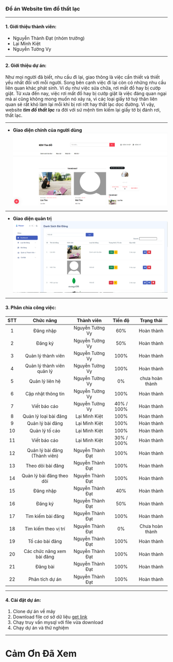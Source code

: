 ### Đồ án Website tìm đồ thất lạc
---
#### 1.  Giới thiệu thành viên:
- Nguyễn Thành Đạt (nhóm trưởng)
- Lại Minh Kiệt
- Nguyễn Tường Vy
---
#### 2. Giới thiệu dự án:
 Như mọi người đã biết, nhu cầu đi lại, giao thông là việc cần thiết và thiết yếu nhất đối với mỗi người. Song bên cạnh việc đi lại còn có những nhu cầu liên quan khác phát sinh. Ví dụ như việc sửa chữa, rơi mất đồ hay bị cướp giật. Từ xưa đến nay, việc rơi mất đồ hay bị cướp giật là việc đáng quan ngại mà ai cũng không mong muốn nó xảy ra, vì các loại giấy tờ tuỳ thân liên quan sẽ rất khó làm lại mỗi khi bị rơi rớt hay thất lạc dọc đường. Vì vậy, website ***tìm đồ thất lạc*** ra đời với sứ mệnh tìm kiếm lại giấy tờ bị đánh rơi, thất lạc.

---
- **Giao diện chính của người dùng**
![example](bg.png)
---
- **Giao diện quản trị**
![example](admin.png)
---
#### 3. Phân chia công việc:
| STT   | Chức năng | Thành viên | Tiến độ | Trạng thái |
| :---: | :-------: | :--------: | :-----: | :--------: |
| 1 | Đăng nhập | Nguyễn Tường Vy | 60% | Hoàn thành |
| 2 | Đăng ký | Nguyễn Tường Vy | 50% | Hoàn thành |
| 3 | Quản lý thành viên | Nguyễn Tường Vy | 100% | Hoàn thành |
| 4 | Quản lý thành viên quản lý | Nguyễn Tường Vy | 100% | Hoàn thành |
| 5 | Quản lý liên hệ | Nguyễn Tường Vy | 0% | chưa hoàn thành |
| 6 | Cập nhật thông tin | Nguyễn Tường Vy | 100% | Hoàn thành |
| 7 | Viết báo cáo | Nguyễn Tường Vy | 40% / 100% | Hoàn thành |
| 8 | Quản lý loại bài đăng | Lại Minh Kiệt | 100%| Hoàn thành |
| 9 | Quản lý bài đăng | Lại Minh Kiệt | 100%| Hoàn thành |
| 10 | Quản lý tố cáo | Lại Minh Kiệt | 100%| Hoàn thành |
| 11 | Viết báo cáo | Lại Minh Kiệt | 30% / 100% | Hoàn thành |
| 12 | Quản lý bài đăng (Thành viên) | Nguyễn Thành Đạt | 100% | Hoàn thành |
| 13 | Theo dõi bài đăng | Nguyễn Thành Đạt | 100% | Hoàn thành |
| 14 | Quản lý bài đăng theo dõi | Nguyễn Thành Đạt | 100% | Hoàn thành |
| 15 | Đăng nhập | Nguyễn Thành Đạt | 40% | Hoàn thành |
| 16 | Đăng ký | Nguyễn Thành Đạt | 50% | Hoàn thành |
| 17 | Tìm kiếm bài đăng | Nguyễn Thành Đạt | 100% | Hoàn thành |
| 18 | Tìm kiếm theo vị trí | Nguyễn Thành Đạt | 0% | Chưa hoàn thành |
| 19 | Tố cáo bài đăng | Nguyễn Thành Đạt | 100% | Hoàn thành |
| 20 | Các chức năng xem bài đăng | Nguyễn Thành Đạt | 100% | Hoàn thành |
| 21 | Đăng bài | Nguyễn Thành Đạt | 100% | Hoàn thành |
| 22 | Phân tích dự án | Nguyễn Thành Đạt | 100% | Hoàn thành |
---
#### 4. Cài đặt dự án:
1. Clone dự án về máy 
2. Download file cơ sở dữ liệu [get link](https://drive.google.com/file/d/1xjawvBNofx_KbCEa-sJmgzeP3rZINoh5/view?usp=share_link)
3. Chạy truy vấn mysql với file vừa download
4. Chạy dự án và thử nghiệm

---

# Cảm Ơn Đã Xem
